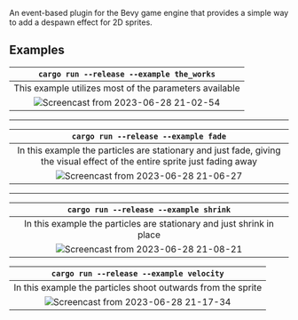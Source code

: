 An event-based plugin for the Bevy game engine that provides a simple way to add a despawn effect for 2D sprites. 


## Examples


| `cargo run --release --example the_works`| 
|:--:|
| This example utilizes most of the parameters available |
|![Screencast from 2023-06-28 21-02-54](https://github.com/bilowik/bevy_despawn_particles/assets/43679332/34e41811-261d-494d-92fd-2ef1002185fd)|

___

| `cargo run --release --example fade` | 
|:--:|
| In this example the particles are stationary and just fade, giving the visual effect of the entire sprite just fading away |
|![Screencast from 2023-06-28 21-06-27](https://github.com/bilowik/bevy_despawn_particles/assets/43679332/4625ec7a-14b4-465b-8767-64ffa5de61c5)|
___

| `cargo run --release --example shrink` |
|:--:|
| In this example the particles are stationary and just shrink in place |
|![Screencast from 2023-06-28 21-08-21](https://github.com/bilowik/bevy_despawn_particles/assets/43679332/28c916b6-7c28-49d8-98e1-28730ebd40d9)|


| `cargo run --release --example velocity` |
|:--:|
| In this example the particles shoot outwards from the sprite |
|![Screencast from 2023-06-28 21-17-34](https://github.com/bilowik/bevy_despawn_particles/assets/43679332/84279fc8-e823-474a-9549-e84dfad6cb9c)|

